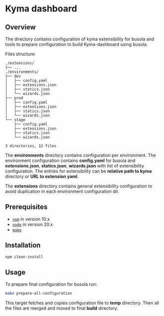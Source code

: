 # Kyma dashboard

## Overview
The directory contains configuration of kyma extensibility for busola and tools to prepare configuration to build Kyma-dashboard using busola.

Files structure:
```
./extensions/
├── ...
./environments/
├── dev
│   ├── config.yaml
│   ├── extensions.json
│   ├── statics.json
│   └── wizards.json
├── prod
│   ├── config.yaml
│   ├── extensions.json
│   ├── statics.json
│   └── wizards.json
└── stage
    ├── config.yaml
    ├── extensions.json
    ├── statics.json
    └── wizards.json

3 directories, 12 files
```

The **environments** directory contains configuration per environment. 
The environment configuration contains **config.yaml** for busola and **extensions.json**, **statics.json**, **wizards.json** with list of extensibility configuration.
The entries for extensibility can be **relative path to kyma** directory or **URL to extension yaml**.

The **extensions** directory contains general extensibility configuration to avoid duplication in each environment configuration dir.

## Prerequisites

- [`npm`](https://www.npmjs.com/) in version 10.x
- [`node`](https://nodejs.org/en/) in version 20.x
- [`make`](https://www.gnu.org/software/make/)

## Installation

```bash
npm clean-install
```

## Usage

To prepare final configuration for busola run:
```bash
make prepare-all-configuration
```

This target fetches and copies configuration file to **temp** directory.
Then all the files are merged and moved to final **build** directory.
